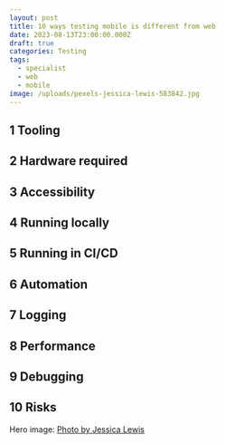 ```yaml
---
layout: post
title: 10 ways testing mobile is different from web
date: 2023-08-13T23:00:00.000Z
draft: true
categories: Testing
tags:
  - specialist
  - web
  - mobile
image: /uploads/pexels-jessica-lewis-583842.jpg
---
```


## 1 Tooling

## 2 Hardware required

## 3 Accessibility

## 4 Running locally

## 5 Running in CI/CD

## 6 Automation

## 7 Logging

## 8 Performance

## 9 Debugging

## 10 Risks

Hero image: [Photo by Jessica Lewis](< https://www.pexels.com/photo/iphone-6-earpods-and-macbook-on-flat-lay-photography-583842/>)
